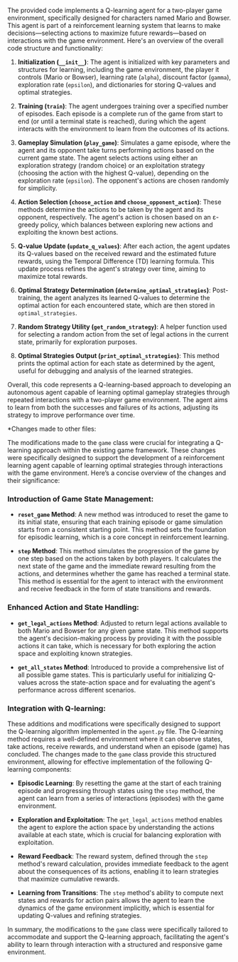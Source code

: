 The provided code implements a Q-learning agent for a two-player game environment, specifically designed for characters named Mario and Bowser. This agent is part of a reinforcement learning system that learns to make decisions—selecting actions to maximize future rewards—based on interactions with the game environment. Here's an overview of the overall code structure and functionality:

1. **Initialization (`__init__`)**: The agent is initialized with key parameters and structures for learning, including the game environment, the player it controls (Mario or Bowser), learning rate (`alpha`), discount factor (`gamma`), exploration rate (`epsilon`), and dictionaries for storing Q-values and optimal strategies.

2. **Training (`train`)**: The agent undergoes training over a specified number of episodes. Each episode is a complete run of the game from start to end (or until a terminal state is reached), during which the agent interacts with the environment to learn from the outcomes of its actions.

3. **Gameplay Simulation (`play_game`)**: Simulates a game episode, where the agent and its opponent take turns performing actions based on the current game state. The agent selects actions using either an exploration strategy (random choice) or an exploitation strategy (choosing the action with the highest Q-value), depending on the exploration rate (`epsilon`). The opponent's actions are chosen randomly for simplicity.

4. **Action Selection (`choose_action` and `choose_opponent_action`)**: These methods determine the actions to be taken by the agent and its opponent, respectively. The agent's action is chosen based on an ε-greedy policy, which balances between exploring new actions and exploiting the known best actions.

5. **Q-value Update (`update_q_values`)**: After each action, the agent updates its Q-values based on the received reward and the estimated future rewards, using the Temporal Difference (TD) learning formula. This update process refines the agent's strategy over time, aiming to maximize total rewards.

6. **Optimal Strategy Determination (`determine_optimal_strategies`)**: Post-training, the agent analyzes its learned Q-values to determine the optimal action for each encountered state, which are then stored in `optimal_strategies`.

7. **Random Strategy Utility (`get_random_strategy`)**: A helper function used for selecting a random action from the set of legal actions in the current state, primarily for exploration purposes.

8. **Optimal Strategies Output (`print_optimal_strategies`)**: This method prints the optimal action for each state as determined by the agent, useful for debugging and analysis of the learned strategies.

Overall, this code represents a Q-learning-based approach to developing an autonomous agent capable of learning optimal gameplay strategies through repeated interactions with a two-player game environment. The agent aims to learn from both the successes and failures of its actions, adjusting its strategy to improve performance over time.

*Changes made to other files:

The modifications made to the `game` class were crucial for integrating a Q-learning approach within the existing game framework. These changes were specifically designed to support the development of a reinforcement learning agent capable of learning optimal strategies through interactions with the game environment. Here’s a concise overview of the changes and their significance:

### Introduction of Game State Management:
- **`reset_game` Method**: A new method was introduced to reset the game to its initial state, ensuring that each training episode or game simulation starts from a consistent starting point. This method sets the foundation for episodic learning, which is a core concept in reinforcement learning.

- **`step` Method**: This method simulates the progression of the game by one step based on the actions taken by both players. It calculates the next state of the game and the immediate reward resulting from the actions, and determines whether the game has reached a terminal state. This method is essential for the agent to interact with the environment and receive feedback in the form of state transitions and rewards.

### Enhanced Action and State Handling:
- **`get_legal_actions` Method**: Adjusted to return legal actions available to both Mario and Bowser for any given game state. This method supports the agent's decision-making process by providing it with the possible actions it can take, which is necessary for both exploring the action space and exploiting known strategies.

- **`get_all_states` Method**: Introduced to provide a comprehensive list of all possible game states. This is particularly useful for initializing Q-values across the state-action space and for evaluating the agent's performance across different scenarios.

### Integration with Q-learning:
These additions and modifications were specifically designed to support the Q-learning algorithm implemented in the `agent.py` file. The Q-learning method requires a well-defined environment where it can observe states, take actions, receive rewards, and understand when an episode (game) has concluded. The changes made to the `game` class provide this structured environment, allowing for effective implementation of the following Q-learning components:

- **Episodic Learning**: By resetting the game at the start of each training episode and progressing through states using the `step` method, the agent can learn from a series of interactions (episodes) with the game environment.

- **Exploration and Exploitation**: The `get_legal_actions` method enables the agent to explore the action space by understanding the actions available at each state, which is crucial for balancing exploration with exploitation.

- **Reward Feedback**: The reward system, defined through the `step` method's reward calculation, provides immediate feedback to the agent about the consequences of its actions, enabling it to learn strategies that maximize cumulative rewards.

- **Learning from Transitions**: The `step` method's ability to compute next states and rewards for action pairs allows the agent to learn the dynamics of the game environment implicitly, which is essential for updating Q-values and refining strategies.

In summary, the modifications to the `game` class were specifically tailored to accommodate and support the Q-learning approach, facilitating the agent's ability to learn through interaction with a structured and responsive game environment.
